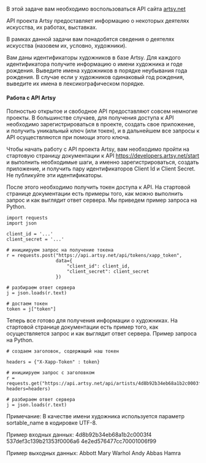 В этой задаче вам необходимо воспользоваться API сайта [artsy.net](https://artsy.net)

API проекта Artsy предоставляет информацию о некоторых деятелях искусства, их работах, выставках.

В рамках данной задачи вам понадобятся сведения о деятелях искусства (назовем их, условно, художники).

Вам даны идентификаторы художников в базе Artsy. Для каждого идентификатора получите информацию о имени художника и годе рождения.
Выведите имена художников в порядке неубывания года рождения. В случае если у художников одинаковый год рождения, выведите их имена в лексикографическом порядке.

#### Работа с API Artsy

Полностью открытое и свободное API предоставляют совсем немногие проекты. В большинстве случаев, для получения доступа к API необходимо зарегистрироваться в проекте, создать свое приложение, и получить уникальный ключ (или токен), и в дальнейшем все запросы к API осуществляются при помощи этого ключа.

Чтобы начать работу с API проекта Artsy, вам необходимо пройти на стартовую страницу документации к API https://developers.artsy.net/start и выполнить необходимые шаги, а именно зарегистрироваться, создать приложение, и получить пару идентификаторов Client Id и Client Secret. Не публикуйте эти идентификаторы.

После этого необходимо получить токен доступа к API. На стартовой странице документации есть примеры того, как можно выполнить запрос и как выглядит ответ сервера. Мы приведем пример запроса на Python.
```
import requests
import json

client_id = '...'
client_secret = '...'

# инициируем запрос на получение токена
r = requests.post("https://api.artsy.net/api/tokens/xapp_token",
                  data={
                      "client_id": client_id,
                      "client_secret": client_secret
                  })

# разбираем ответ сервера
j = json.loads(r.text)

# достаем токен
token = j["token"]
```
Теперь все готово для получения информации о художниках. На стартовой странице документации есть пример того, как осуществляется запрос и как выглядит ответ сервера. Пример запроса на Python.
```
# создаем заголовок, содержащий наш токен

headers = {"X-Xapp-Token" : token}

# инициируем запрос с заголовком
r = requests.get("https://api.artsy.net/api/artists/4d8b92b34eb68a1b2c0003f4", headers=headers)

# разбираем ответ сервера
j = json.loads(r.text)
```
Примечание: ﻿В качестве имени художника используется параметр sortable_name в кодировке UTF-8.

Пример входных данных:
4d8b92b34eb68a1b2c0003f4
537def3c139b21353f0006a6
4e2ed576477cc70001006f99

Пример выходных данных:
Abbott
Mary Warhol
Andy Abbas Hamra
